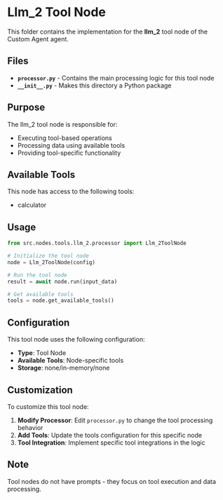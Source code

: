 # Llm_2 Tool Node

This folder contains the implementation for the **llm_2** tool node of the Custom Agent agent.

## Files

- **`processor.py`** - Contains the main processing logic for this tool node
- **`__init__.py`** - Makes this directory a Python package

## Purpose

The llm_2 tool node is responsible for:
- Executing tool-based operations
- Processing data using available tools
- Providing tool-specific functionality

## Available Tools

This node has access to the following tools:
- calculator

## Usage

```python
from src.nodes.tools.llm_2.processor import Llm_2ToolNode

# Initialize the tool node
node = Llm_2ToolNode(config)

# Run the tool node
result = await node.run(input_data)

# Get available tools
tools = node.get_available_tools()
```

## Configuration

This tool node uses the following configuration:
- **Type**: Tool Node
- **Available Tools**: Node-specific tools
- **Storage**: none/in-memory/none

## Customization

To customize this tool node:

1. **Modify Processor**: Edit `processor.py` to change the tool processing behavior
2. **Add Tools**: Update the tools configuration for this specific node
3. **Tool Integration**: Implement specific tool integrations in the logic

## Note

Tool nodes do not have prompts - they focus on tool execution and data processing.
